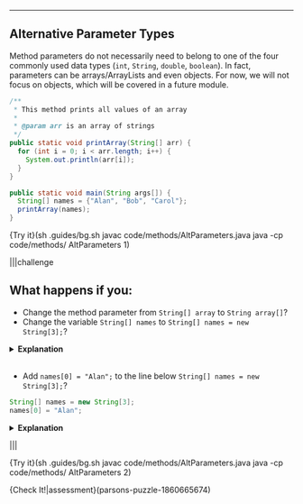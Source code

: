 ----------

## Alternative Parameter Types

Method parameters do not necessarily need to belong to one of the four commonly used data types (`int`, `String`, `double`, `boolean`). In fact, parameters can be arrays/ArrayLists and even objects. For now, we will not focus on objects, which will be covered in a future module.

```java
/**
 * This method prints all values of an array
 * 
 * @param arr is an array of strings
 */
public static void printArray(String[] arr) {
  for (int i = 0; i < arr.length; i++) {
    System.out.println(arr[i]);
  }
}

public static void main(String args[]) {
  String[] names = {"Alan", "Bob", "Carol"};
  printArray(names);
}
```

{Try it}(sh .guides/bg.sh javac code/methods/AltParameters.java java -cp code/methods/ AltParameters 1)

|||challenge
## What happens if you:
* Change the method parameter from `String[] array` to `String array[]`?
* Change the variable `String[] names` to `String[] names = new String[3];`?
<details>
  <summary><strong>Explanation</strong></summary>
  The variable <code>names</code> is an array of three strings. However, no values have been given for each of the elements in the array. Java uses <code>null</code> as a placeholder until a value is given. That is why <code>null</code> is printed three times.
</details><br>

* Add `names[0] = "Alan";` to the line below `String[] names = new String[3];`?
```java
String[] names = new String[3];
names[0] = "Alan";
```
<details>
  <summary><strong>Explanation</strong></summary>
  The array <code>names</code> is initialized with no values. Then the first element is given the value <code>"Alan"</code>. That is why the program prints <code>Alan</code> followed <code>null</code> two times.
</details>

|||

{Try it}(sh .guides/bg.sh javac code/methods/AltParameters.java java -cp code/methods/ AltParameters 2)

{Check It!|assessment}(parsons-puzzle-1860665674)
